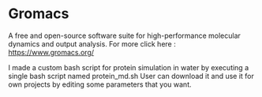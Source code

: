 # Gromacs 
A free and open-source software suite for high-performance molecular dynamics and output analysis.
For more click here : https://www.gromacs.org/

I made a custom bash script for protein simulation in water by executing a single bash script named protein_md.sh
User can download it and use it for own projects by editing some parameters that you want.

